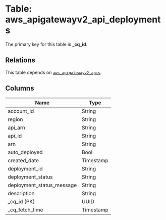 # Table: aws_apigatewayv2_api_deployments


The primary key for this table is **_cq_id**.

## Relations
This table depends on [`aws_apigatewayv2_apis`](aws_apigatewayv2_apis.md).

## Columns
| Name          | Type          |
| ------------- | ------------- |
|account_id|String|
|region|String|
|api_arn|String|
|api_id|String|
|arn|String|
|auto_deployed|Bool|
|created_date|Timestamp|
|deployment_id|String|
|deployment_status|String|
|deployment_status_message|String|
|description|String|
|_cq_id (PK)|UUID|
|_cq_fetch_time|Timestamp|
